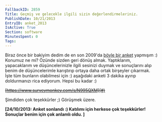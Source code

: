 ```yaml
---
FallbackID: 2859
Title: Geçmiş ve gelecekle ilgili sizin değerlendirmeleriniz.
PublishDate: 10/21/2013
EntryID: anket_2013
IsActive: True
Section: software
MinutesSpent: 0
Tags: 
---
```

Biraz önce bir bakiyim dedim de en son 2009'da [böyle bir
anket](http://daron.yondem.com/tr/post/d13fee74-fe21-4eb5-8645-1782e7b8e21b)
yapmışım :) Konumuz ne mi? Özünde sizden geri dönüş almak. Yaptıklarım,
yapacaklarım ve düşüncelerinizle ilgili sesinizi duymak ve sonuçlarını
alıp benim de düşüncelerimle karıştırıp ortaya daha ortak birşeyler
çıkarmak. İşte tüm bunların olabilmesi için :) aşağıdaki anketi 3 dakika
ayırıp doldurmanızı rica ediyorum. Hepsi bu kadar :)

~~[https://www.surveymonkey.com/s/N995QXM](#)~~

Şimdiden çok teşekkürler ;) Görüşmek üzere.

**[24/10/2013: Anket sonlandı :) Katılımı için herkese çok teşekkürler!
Sonuçlar benim için çok anlamlı oldu. ]**


